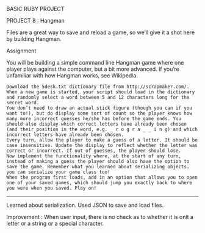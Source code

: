 BASIC RUBY PROJECT

PROJECT 8 : Hangman

Files are a great way to save and reload a game, so we’ll give it a shot here by building Hangman.

Assignment

You will be building a simple command line Hangman game where one player plays against the computer, but a bit more advanced. If you’re unfamiliar with how Hangman works, see Wikipedia.

    Download the 5desk.txt dictionary file from http://scrapmaker.com/.
    When a new game is started, your script should load in the dictionary and randomly select a word between 5 and 12 characters long for the secret word.
    You don’t need to draw an actual stick figure (though you can if you want to!), but do display some sort of count so the player knows how many more incorrect guesses he/she has before the game ends. You should also display which correct letters have already been chosen (and their position in the word, e.g. _ r o g r a _ _ i n g) and which incorrect letters have already been chosen.
    Every turn, allow the player to make a guess of a letter. It should be case insensitive. Update the display to reflect whether the letter was correct or incorrect. If out of guesses, the player should lose.
    Now implement the functionality where, at the start of any turn, instead of making a guess the player should also have the option to save the game. Remember what you learned about serializing objects… you can serialize your game class too!
    When the program first loads, add in an option that allows you to open one of your saved games, which should jump you exactly back to where you were when you saved. Play on!

---
Learned about serialization. Used JSON to save and load files.

Improvement : When user input, there is no check as to whether it is onlt a letter or a string or a special character.  